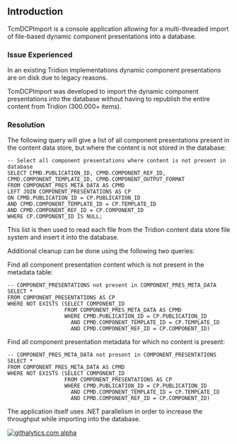 ## Introduction #

TcmDCPImport is a console application allowing for a multi-threaded import of file-based dynamic component presentations into a database.

### Issue Experienced #

In an existing Tridion implementations dynamic component presentations are on disk due to legacy reasons.

TcmDCPImport was developed to import the dynamic component presentations into the database without having to republish the entire content from Tridion (300.000+ items).

### Resolution #

The following query will give a list of all component presentations present in the content data store, but where the content is not stored in the database:

    -- Select all component presentations where content is not present in database
    SELECT CPMD.PUBLICATION_ID, CPMD.COMPONENT_REF_ID, CPMD.COMPONENT_TEMPLATE_ID, CPMD.COMPONENT_OUTPUT_FORMAT
    FROM COMPONENT_PRES_META_DATA AS CPMD
    LEFT JOIN COMPONENT_PRESENTATIONS AS CP
    ON CPMD.PUBLICATION_ID = CP.PUBLICATION_ID
    AND CPMD.COMPONENT_TEMPLATE_ID = CP.TEMPLATE_ID
    AND CPMD.COMPONENT_REF_ID = CP.COMPONENT_ID
    WHERE CP.COMPONENT_ID IS NULL;

This list is then used to read each file from the Tridion content data store file system and insert it into the database.

Additional cleanup can be done using the following two queries:

Find all component presentation content which is not present in the metadata table:

    -- COMPONENT_PRESENTATIONS not present in COMPONENT_PRES_META_DATA															 
    SELECT *
    FROM COMPONENT_PRESENTATIONS AS CP
    WHERE NOT EXISTS (SELECT COMPONENT_ID
                      FROM COMPONENT_PRES_META_DATA AS CPMD
                      WHERE CPMD.PUBLICATION_ID = CP.PUBLICATION_ID
                        AND CPMD.COMPONENT_TEMPLATE_ID = CP.TEMPLATE_ID
                        AND CPMD.COMPONENT_REF_ID = CP.COMPONENT_ID)

Find all component presentation metadata for which no content is present:

    -- COMPONENT_PRES_META_DATA not present in COMPONENT_PRESENTATIONS															 
    SELECT *
    FROM COMPONENT_PRES_META_DATA AS CPMD
    WHERE NOT EXISTS (SELECT COMPONENT_ID
                      FROM COMPONENT_PRESENTATIONS AS CP
                      WHERE CPMD.PUBLICATION_ID = CP.PUBLICATION_ID
                        AND CPMD.COMPONENT_TEMPLATE_ID = CP.TEMPLATE_ID
                        AND CPMD.COMPONENT_REF_ID = CP.COMPONENT_ID)

The application itself uses .NET parallelism in order to increase the throughput while importing into the database.

[![githalytics.com alpha](https://cruel-carlota.pagodabox.com/cb439853d159fe1de33e3197f1caf6f7 "githalytics.com")](http://githalytics.com/github.com/TcmExtensions)
